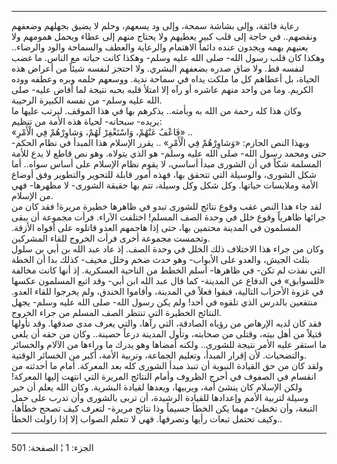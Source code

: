 ------------------------------------------------------------------------

رعاية فائقة، وإلى بشاشة سمحة، وإلى ود يسعهم، وحلم لا يضيق بجهلهم وضعفهم
ونقصهم.. في حاجة إلى قلب كبير يعطيهم ولا يحتاج منهم إلى عطاء ويحمل
همومهم ولا يعنيهم بهمه ويجدون عنده دائماً الاهتمام والرعاية والعطف
والسماحة والود والرضاء.. وهكذا كان قلب رسول الله- صلى الله عليه وسلم-
وهكذا كانت حياته مع الناس. ما غضب لنفسه قط. ولا ضاق صدره بضعفهم البشري.
ولا احتجز لنفسه شيئاً من أعراض هذه الحياة، بل أعطاهم كل ما ملكت يداه في
سماحة ندية. ووسعهم حلمه وبره وعطفه ووده الكريم. وما من واحد منهم عاشره
أو رآه إلا امتلأ قلبه بحبه نتيجة لما أفاض عليه- صلى الله عليه وسلم- من
نفسه الكبيرة الرحيبة.  
وكان هذا كله رحمة من الله به وبأمته.. يذكرهم بها في هذا الموقف. ليرتب
عليها ما يريده- سبحانه- لحياة هذه الأمة من تنظيم:  
«فَاعْفُ عَنْهُمْ، وَاسْتَغْفِرْ لَهُمْ، وَشاوِرْهُمْ فِي الْأَمْرِ» ..  
وبهذا النص الجازم: «وَشاوِرْهُمْ فِي الْأَمْرِ» .. يقرر الإسلام هذا المبدأ في نظام
الحكم- حتى ومحمد رسول الله- صلى الله عليه وسلم- هو الذي يتولاه. وهو نص
قاطع لا يدع للأمة المسلمة شكاً في أن الشورى مبدأ أساسي، لا يقوم نظام
الإسلام على أساس سواه.. أما شكل الشورى، والوسيلة التي تتحقق بها، فهذه
أمور قابلة للتحوير والتطوير وفق أوضاع الأمة وملابسات حياتها. وكل شكل وكل
وسيلة، تتم بها حقيقة الشورى- لا مظهرها- فهي من الإسلام.  
لقد جاء هذا النص عقب وقوع نتائج للشورى تبدو في ظاهرها خطيرة مريرة! فقد
كان من جرائها ظاهرياً وقوع خلل في وحدة الصف المسلم! اختلفت الآراء. فرأت
مجموعة أن يبقى المسلمون في المدينة محتمين بها، حتى إذا هاجمهم العدو
قاتلوه على أفواه الأزقة. وتحمست مجموعة أخرى فرأت الخروج للقاء
المشركين.  
وكان من جراء هذا الاختلاف ذلك الخلل في وحدة الصف. إذ عاد عبد الله بن أبي
بن سلول بثلث الجيش، والعدو على الأبواب- وهو حدث ضخم وخلل مخيف- كذلك بدا
أن الخطة التي نفذت لم تكن- في ظاهرها- أسلم الخطط من الناحية العسكرية. إذ
أنها كانت مخالفة «للسوابق» في الدفاع عن المدينة- كما قال عبد الله ابن
أبي- وقد اتبع المسلمون عكسها في غزوة الأحزاب التالية، فبقوا فعلاً في
المدينة، وأقاموا الخندق، ولم يخرجوا للقاء العدو. منتفعين بالدرس الذي
تلقوه في أحد! ولم يكن رسول الله- صلى الله عليه وسلم- يجهل النتائج
الخطيرة التي تنتظر الصف المسلم من جراء الخروج.  
فقد كان لديه الإرهاص من رؤياه الصادقة، التي رآها، والتي يعرف مدى صدقها.
وقد تأولها قتيلاً من أهل بيته، وقتلى من صحابته، وتأول المدينة درعاً
حصينة.. وكان من حقه أن يلغي ما استقر عليه الأمر نتيجة للشورى.. ولكنه
أمضاها وهو يدرك ما وراءها من الآلام والخسائر والتضحيات. لأن إقرار
المبدأ، وتعليم الجماعة، وتربية الأمة، أكبر من الخسائر الوقتية.  
ولقد كان من حق القيادة النبوية أن تنبذ مبدأ الشورى كله بعد المعركة. أمام
ما أحدثته من انقسام في الصفوف في أحرج الظروف وأمام النتائج المريرة التي
انتهت إليها المعركة! ولكن الإسلام كان ينشئ أمة، ويربيها، ويعدها لقيادة
البشرية. وكان الله يعلم أن خير وسيلة لتربية الأمم وإعدادها للقيادة
الرشيدة، أن تربى بالشورى وأن تدرب على حمل التبعة، وأن تخطئ- مهما يكن
الخطأ جسيماً وذا نتائج مريرة- لتعرف كيف تصحح خطأها، وكيف تحتمل تبعات
رأيها وتصرفها. فهي لا تتعلم الصواب إلا إذا زاولت الخطأ..

------------------------------------------------------------------------

الجزء: 1 ¦ الصفحة: 501
